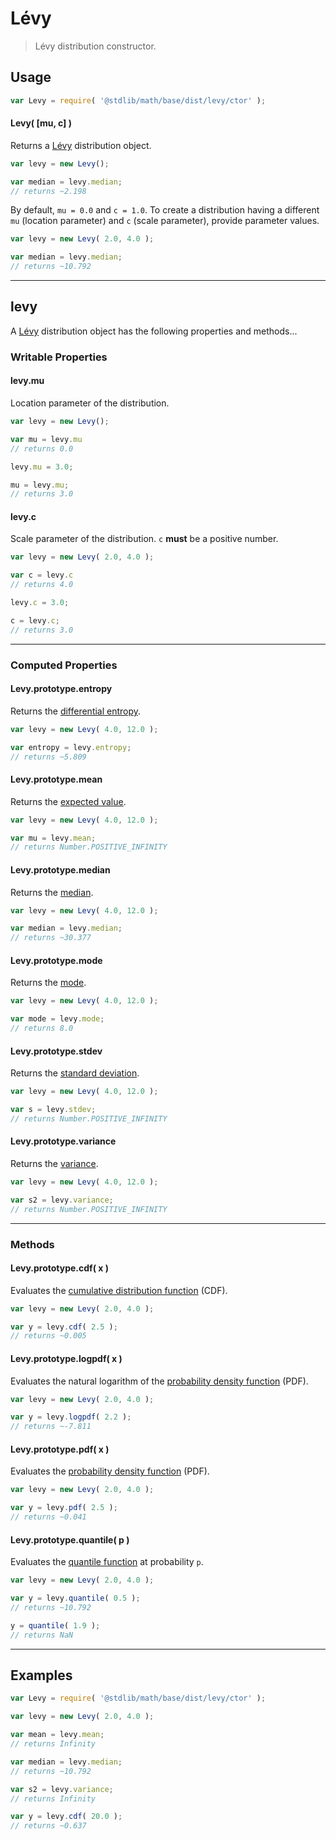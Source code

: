 # Lévy

> Lévy distribution constructor.


<!-- Section to include introductory text. Make sure to keep an empty line after the intro `section` element and another before the `/section` close. -->

<section class="intro">

</section>

<!-- /.intro -->

<!-- Package usage documentation. -->

<section class="usage">

## Usage

``` javascript
var Levy = require( '@stdlib/math/base/dist/levy/ctor' );
```

#### Levy( \[mu, c\] )

Returns a [Lévy][levy-distribution] distribution object.

``` javascript
var levy = new Levy();

var median = levy.median;
// returns ~2.198
```

By default, `mu = 0.0` and `c = 1.0`. To create a distribution having a different `mu` (location parameter) and `c` (scale parameter), provide parameter values.

``` javascript
var levy = new Levy( 2.0, 4.0 );

var median = levy.median;
// returns ~10.792
```

---

## levy

A [Lévy][levy-distribution] distribution object has the following properties and methods...

### Writable Properties

#### levy.mu

Location parameter of the distribution.

``` javascript
var levy = new Levy();

var mu = levy.mu
// returns 0.0

levy.mu = 3.0;

mu = levy.mu;
// returns 3.0 
```

#### levy.c

Scale parameter of the distribution. `c` __must__ be a positive number.

``` javascript
var levy = new Levy( 2.0, 4.0 );

var c = levy.c
// returns 4.0

levy.c = 3.0;

c = levy.c;
// returns 3.0 
```

---

### Computed Properties

#### Levy.prototype.entropy

Returns the [differential entropy][entropy].

``` javascript
var levy = new Levy( 4.0, 12.0 );

var entropy = levy.entropy;
// returns ~5.809
```

#### Levy.prototype.mean

Returns the [expected value][expected-value].

``` javascript
var levy = new Levy( 4.0, 12.0 );

var mu = levy.mean;
// returns Number.POSITIVE_INFINITY
```

#### Levy.prototype.median

Returns the [median][median].

``` javascript
var levy = new Levy( 4.0, 12.0 );

var median = levy.median;
// returns ~30.377
```

#### Levy.prototype.mode

Returns the [mode][mode].

``` javascript
var levy = new Levy( 4.0, 12.0 );

var mode = levy.mode;
// returns 8.0
```

#### Levy.prototype.stdev

Returns the [standard deviation][standard-deviation].

``` javascript
var levy = new Levy( 4.0, 12.0 );

var s = levy.stdev;
// returns Number.POSITIVE_INFINITY
```

#### Levy.prototype.variance

Returns the [variance][variance].

``` javascript
var levy = new Levy( 4.0, 12.0 );

var s2 = levy.variance;
// returns Number.POSITIVE_INFINITY
```

---

### Methods

#### Levy.prototype.cdf( x )

Evaluates the [cumulative distribution function][cdf] (CDF).

``` javascript
var levy = new Levy( 2.0, 4.0 );

var y = levy.cdf( 2.5 );
// returns ~0.005
```

#### Levy.prototype.logpdf( x )

Evaluates the natural logarithm of the [probability density function][pdf] (PDF).

``` javascript
var levy = new Levy( 2.0, 4.0 );

var y = levy.logpdf( 2.2 );
// returns ~-7.811
```

#### Levy.prototype.pdf( x )

Evaluates the [probability density function][pdf] (PDF).

``` javascript
var levy = new Levy( 2.0, 4.0 );

var y = levy.pdf( 2.5 );
// returns ~0.041
```

#### Levy.prototype.quantile( p )

Evaluates the [quantile function][quantile-function] at probability `p`.

``` javascript
var levy = new Levy( 2.0, 4.0 );

var y = levy.quantile( 0.5 );
// returns ~10.792

y = quantile( 1.9 );
// returns NaN
```

</section>

<!-- /.usage -->

<!-- Package usage notes. Make sure to keep an empty line after the `section` element and another before the `/section` close. -->

<section class="notes">

</section>

<!-- /.notes -->

<!-- Package usage examples. -->

---

<section class="examples">

## Examples

``` javascript
var Levy = require( '@stdlib/math/base/dist/levy/ctor' );

var levy = new Levy( 2.0, 4.0 );

var mean = levy.mean;
// returns Infinity

var median = levy.median;
// returns ~10.792

var s2 = levy.variance;
// returns Infinity

var y = levy.cdf( 20.0 );
// returns ~0.637
```

</section>

<!-- /.examples -->

<!-- Section to include cited references. If references are included, add a horizontal rule *before* the section. Make sure to keep an empty line after the `section` element and another before the `/section` close. -->

<section class="references">

</section>

<!-- /.references -->

<!-- Section for all links. Make sure to keep an empty line after the `section` element and another before the `/section` close. -->

<section class="links">

[levy-distribution]: https://en.wikipedia.org/wiki/L%C3%A9vy_distribution

[cdf]: https://en.wikipedia.org/wiki/Cumulative_distribution_function
[pdf]: https://en.wikipedia.org/wiki/Probability_density_function
[quantile-function]: https://en.wikipedia.org/wiki/Quantile_function

[entropy]: https://en.wikipedia.org/wiki/Entropy_%28information_theory%29
[expected-value]: https://en.wikipedia.org/wiki/Expected_value
[median]: https://en.wikipedia.org/wiki/Median
[mode]: https://en.wikipedia.org/wiki/Mode_%28statistics%29
[standard-deviation]: https://en.wikipedia.org/wiki/Standard_deviation
[variance]: https://en.wikipedia.org/wiki/Variance

</section>

<!-- /.links -->
